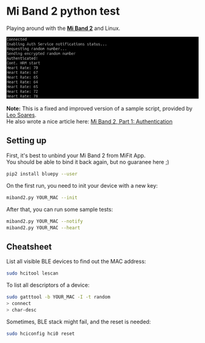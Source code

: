 # Mi Band 2 python test

Playing around with the [**Mi Band 2**](http://www.mi.com/en/miband2/) and Linux.

![demo](/demo.png)

**Note:** This is a fixed and improved version of a sample script, provided by [Leo Soares](https://github.com/leojrfs/miband2).  
He also wrote a nice article here: [Mi Band 2, Part 1: Authentication](https://leojrfs.github.io/writing/miband2-part1-auth/)

## Setting up

First, it's best to unbind your Mi Band 2 from MiFit App.  
You should be able to bind it back again, but no guaranee here ;)

```sh
pip2 install bluepy --user
```

On the first run, you need to init your device with a new key:
```sh
miband2.py YOUR_MAC --init
```

After that, you can run some sample tests:
```sh
miband2.py YOUR_MAC --notify
miband2.py YOUR_MAC --heart
```

## Cheatsheet

List all visible BLE devices to find out the MAC address:
```sh
sudo hcitool lescan
```

To list all descriptors of a device:
```sh
sudo gatttool -b YOUR_MAC -I -t random
> connect
> char-desc
```

Sometimes, BLE stack might fail, and the reset is needed:

```sh
sudo hciconfig hci0 reset
```
